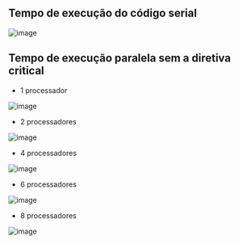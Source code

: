 ## Tempo de execução do código serial

![image](https://github.com/Julian-CT/Computa-oParalelaLab/assets/144359181/bf216a3a-650d-4eb8-96eb-3dfc2608ff47)

## Tempo de execução paralela sem a diretiva critical

- 1 processador

![image](https://github.com/Julian-CT/Computa-oParalelaLab/assets/144359181/a79d805b-ede5-42ea-92ba-f79c75cb2655)

- 2 processadores

![image](https://github.com/Julian-CT/Computa-oParalelaLab/assets/144359181/56bf1d02-6a68-4ae9-afb9-9103a607b265)

- 4 processadores

![image](https://github.com/Julian-CT/Computa-oParalelaLab/assets/144359181/c59216d7-9f9c-4f96-a2fd-368cec47981f)

- 6 processadores

![image](https://github.com/Julian-CT/Computa-oParalelaLab/assets/144359181/15bf39e9-54d3-4f75-80f7-091909dac7fb)

- 8 processadores

![image](https://github.com/Julian-CT/Computa-oParalelaLab/assets/144359181/b89a854e-4000-413e-852b-8a8a17f09c09)

